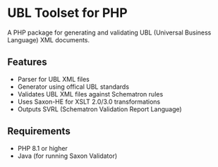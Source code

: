# UBL Toolset for PHP

A PHP package for generating and validating UBL (Universal Business Language) XML documents.

## Features

- Parser for UBL XML files
- Generator using offical UBL standards
- Validates UBL XML files against Schematron rules
- Uses Saxon-HE for XSLT 2.0/3.0 transformations
- Outputs SVRL (Schematron Validation Report Language)

## Requirements

- PHP 8.1 or higher
- Java (for running Saxon Validator)